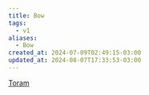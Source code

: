 ```yaml
---
title: Bow
tags:
  - v1
aliases:
  - Bow
created_at: 2024-07-09T02:49:15-03:00
updated_at: 2024-08-07T17:33:53-03:00
---
```


[Toram](../../../../rascunhos/2024/07/26/Toram.md)